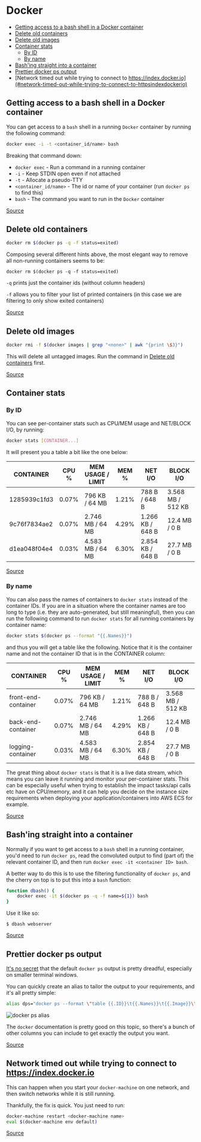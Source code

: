 # Docker

<!-- MarkdownTOC -->

- [Getting access to a bash shell in a Docker container](#getting-access-to-a-bash-shell-in-a-docker-container)
- [Delete old containers](#delete-old-containers)
- [Delete old images](#delete-old-images)
- [Container stats](#container-stats)
    - [By ID](#by-id)
    - [By name](#by-name)
- [Bash'ing straight into a container](#bashing-straight-into-a-container)
- [Prettier docker ps output](#prettier-docker-ps-output)
- [Network timed out while trying to connect to https://index.docker.io](#network-timed-out-while-trying-to-connect-to-httpsindexdockerio)

<!-- /MarkdownTOC -->

## Getting access to a bash shell in a Docker container

You can get access to a `bash` shell in a running `Docker` container by running the following command:

```bash
docker exec -i -t <container_id/name> bash
```

Breaking that command down:

* `docker exec` - Run a command in a running container
* `-i` - Keep STDIN open even if not attached
* `-t` - Allocate a pseudo-TTY
* `<container_id/name>` - The id or name of your container (run `docker ps` to find this)
* `bash` - The command you want to run in the `Docker` container

[Source](http://askubuntu.com/a/543057)

## Delete old containers

```bash
docker rm $(docker ps -q -f status=exited)
```

Composing several different hints above, the most elegant way to remove all non-running containers seems to be:

`docker rm $(docker ps -q -f status=exited)`

`-q` prints just the container ids (without column headers)

`-f` allows you to filter your list of printed containers (in this case we are filtering to only show exited containers)

[Source](http://stackoverflow.com/a/29474367/1238596)

## Delete old images

```bash
docker rmi -f $(docker images | grep "<none>" | awk "{print \$3}")
```

This will delete all untagged images. Run the command in [Delete old containers](#delete-old-containers) first.

[Source](https://forums.docker.com/t/command-to-remove-all-unused-images/20/5)

## Container stats

### By ID

You can see per-container stats such as CPU/MEM usage and NET/BLOCK I/O, by running:

```bash
docker stats [CONTAINER...]
```

It will present you a table a bit like the one below:

| CONTAINER | CPU % | MEM USAGE / LIMIT | MEM % | NET I/O | BLOCK I/O |
| --------- | ----- | ----------------- | ----- | ------- | --------- |
1285939c1fd3 | 0.07% | 796 KB / 64 MB | 1.21% | 788 B / 648 B | 3.568 MB / 512 KB
9c76f7834ae2 | 0.07% | 2.746 MB / 64 MB | 4.29% | 1.266 KB / 648 B | 12.4 MB / 0 B
d1ea048f04e4 | 0.03% | 4.583 MB / 64 MB | 6.30% |2.854 KB / 648 B | 27.7 MB / 0 B

[Source](https://docs.docker.com/engine/reference/commandline/stats/)

### By name

You can also pass the names of containers to `docker stats` instead of the container IDs. If you are in a situation where the container names are too long to type (i.e. they are auto-generated, but still meaningful), then you can run the following command to run `docker stats` for all running containers by container name:

```bash
docker stats $(docker ps --format "{{.Names}}")
```

and thus you will get a table like the following. Notice that it is the container name and not the container ID that is in the CONTAINER column:

| CONTAINER | CPU % | MEM USAGE / LIMIT | MEM % | NET I/O | BLOCK I/O |
| --------- | ----- | ----------------- | ----- | ------- | --------- |
front-end-container | 0.07% | 796 KB / 64 MB | 1.21% | 788 B / 648 B | 3.568 MB / 512 KB
back-end-container | 0.07% | 2.746 MB / 64 MB | 4.29% | 1.266 KB / 648 B | 12.4 MB / 0 B
logging-container | 0.03% | 4.583 MB / 64 MB | 6.30% |2.854 KB / 648 B | 27.7 MB / 0 B

The great thing about `docker stats` is that it is a live data stream, which means you can leave it running and monitor your per-container stats. This can be especially useful when trying to establish the impact tasks/api calls etc have on CPU/memory, and it can help you decide on the instance size requirements when deploying your application/containers into AWS ECS for example.

[Source](https://docs.docker.com/engine/reference/commandline/ps/#formatting)

## Bash'ing straight into a container

Normally if you want to get access to a `bash` shell in a running container, you'd need to run `docker ps`, read the convoluted output to find (part of) the relevant container ID, and then run `docker exec -it <container ID> bash`.

A better way to do this is to use the filtering functionality of `docker ps`, and the cherry on top is to put this into a `bash` function:

```bash
function dbash() {
    docker exec -it $(docker ps -q -f name=${1}) bash
}
```

Use it like so:

```
$ dbash webserver
```

[Source](https://docs.docker.com/engine/reference/commandline/ps/#/filtering)

## Prettier docker ps output

[It's no secret](https://github.com/docker/docker/issues/7477) that the default `docker ps` output is pretty dreadful, especially on smaller terminal windows.

You can quickly create an alias to tailor the output to your requirements, and it's all pretty simple:

```bash
alias dps="docker ps --format \"table {{.ID}}\t{{.Names}}\t{{.Image}}\""
```

![docker ps alias](https://cloud.githubusercontent.com/assets/6367914/18452085/8263f564-7931-11e6-8b91-0cb52733da8b.png)

The `docker` documentation is pretty good on this topic, so there's a bunch of other columns you can include to get exactly the output you want.

[Source](https://docs.docker.com/engine/reference/commandline/ps/#/formatting)

## Network timed out while trying to connect to https://index.docker.io

This can happen when you start your `docker-machine` on one network, and then switch networks while it is still running.

Thankfully, the fix is quick. You just need to run:

```bash
docker-machine restart <docker-machine name>
eval $(docker-machine env default)
```

[Source](http://stackoverflow.com/a/32023104/1238596)

